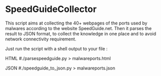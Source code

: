 # SpeedGuideCollector
This script aims at collecting the 40+ webpages of the ports used by malwares according to the website SpeedGuide.net.
Then it parses the result to JSON format, to collect the knowledge in one place and to avoid network connectivity requirement.

Just run the script with a shell output to your file : 

HTML
#./parsespeedguide.py > malwareports.html

JSON
#./speedguide_to_json.py > malwareports.json
